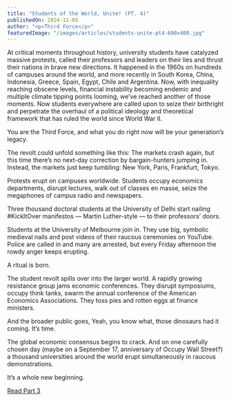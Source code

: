 ```yaml
---
title: "Students of the World, Unite! (PT. 4)"
publishedOn: 2024-11-05
author: "<p>Third Force</p>"
featuredImage: "/images/articles/students-unite-pt4-600x400.jpg"
---
```


At critical moments throughout history, university students have catalyzed massive protests, called their professors and leaders on their lies and thrust their nations in brave new directions. It happened in the 1960s on hundreds of campuses around the world, and more recently in South Korea, China, Indonesia, Greece, Spain, Egypt, Chile and Argentina. Now, with inequality reaching obscene levels, financial instability becoming endemic and multiple climate tipping points looming, we’ve reached another of those moments. Now students everywhere are called upon to seize their birthright and perpetrate the overhaul of a political ideology and theoretical framework that has ruled the world since World War II.

You are the Third Force, and what you do right now will be your generation’s legacy.

The revolt could unfold something like this: The markets crash again, but this time there’s no next-day correction by bargain-hunters jumping in. Instead, the markets just keep tumbling: New York, Paris, Frankfurt, Tokyo.

Protests erupt on campuses worldwide. Students occupy economics departments, disrupt lectures, walk out of classes en masse, seize the megaphones of campus radio and newspapers.

Three thousand doctoral students at the University of Delhi start nailing #KickItOver manifestos — Martin Luther-style — to their professors’ doors.

Students at the University of Melbourne join in. They use big, symbolic medieval nails and post videos of their raucous ceremonies on YouTube. Police are called in and many are arrested, but every Friday afternoon the rowdy anger keeps erupting.

A ritual is born.

The student revolt spills over into the larger world. A rapidly growing resistance group jams economic conferences. They disrupt symposiums, occupy think tanks, swarm the annual conference of the American Economics Associations. They toss pies and rotten eggs at finance ministers.

And the broader public goes, Yeah, you know what, those dinosaurs had it coming. It’s time.

The global economic consensus begins to crack. And on one carefully chosen day (maybe on a September 17, anniversary of Occupy Wall Street?) a thousand universities around the world erupt simultaneously in raucous demonstrations.

It’s a whole new beginning.

[Read Part 3](http://www.adbusters.org/full-articles/the-next-student-uprising-pt-3)
